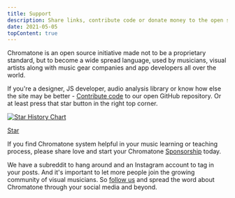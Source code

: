 ```yaml
---
title: Support
description: Share links, contribute code or donate money to the open source development
date: 2021-05-05
topContent: true
---
```


<script setup>
import mapGlobe from './globe.vue'
import map from '#/db/map.yml'
const dots = map.cities.map(city=>city.coord)
</script>

<map-globe class="mb-8" :dots="dots" />

Chromatone is an open source initiative made not to be a proprietary standard, but to become a wide spread language, used by musicians, visual artists along with music gear companies and app developers all over the world.

If you're a designer, JS developer, audio analysis library or know how else the site may be better - [Contribute code](./code/index.md) to our open GitHub repository. Or at least press that star button in the right top corner.

[![Star History Chart](https://api.star-history.com/svg?repos=chromatone/chromatone.center&type=Date)](https://star-history.com/#chromatone/chromatone.center&Date)

<a class="github-button" href="https://github.com/chromatone/chromatone.center" data-color-scheme="no-preference: light; light: light; dark: dark;" data-size="large" data-show-count="true" aria-label="Star chromatone/chromatone.center on GitHub">Star</a>

If you find Chromatone system helpful in your music learning or teaching process, please share love and start your Chromatone [Sponsorship](./sponsor/index) today.

We have a subreddit to hang around and an Instagram account to tag in your posts. And it's important to let more people join the growing community of visual musicians. So [follow us](./follow/index) and spread the word about Chromatone through your social media and beyond.
